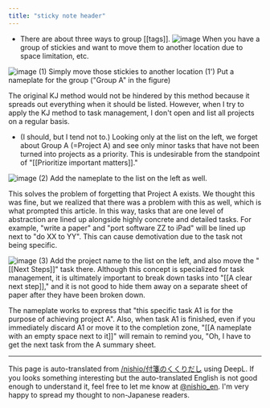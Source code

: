 ```yaml
---
title: "sticky note header"
---
```


- There are about three ways to group [[tags]].
![image](https://gyazo.com/99191dc84f6d4bf67423b49e6597e6d2/thumb/1000)
When you have a group of stickies and want to move them to another location due to space limitation, etc.

![image](https://gyazo.com/3b4e5152537e4e1e93b85744b7aadf09/thumb/1000)
(1) Simply move those stickies to another location
(1') Put a nameplate for the group ("Group A" in the figure)

The original KJ method would not be hindered by this method because it spreads out everything when it should be listed.
However, when I try to apply the KJ method to task management, I don't open and list all projects on a regular basis.
- (I should, but I tend not to.)
Looking only at the list on the left, we forget about Group A (=Project A) and see only minor tasks that have not been turned into projects as a priority.
This is undesirable from the standpoint of "[[Prioritize important matters]]."

![image](https://gyazo.com/3a6f9c45d6cd38f9f72d3df57f143c22/thumb/1000)
(2) Add the nameplate to the list on the left as well.

This solves the problem of forgetting that Project A exists. We thought this was fine, but we realized that there was a problem with this as well, which is what prompted this article.
In this way, tasks that are one level of abstraction are lined up alongside highly concrete and detailed tasks. For example, "write a paper" and "port software ZZ to iPad" will be lined up next to "do XX to YY".
This can cause demotivation due to the task not being specific.

![image](https://gyazo.com/6a84baa6c3e44be64640c190a016b29e/thumb/1000)
(3) Add the project name to the list on the left, and also move the "[[Next Steps]]" task there.
Although this concept is specialized for task management, it is ultimately important to break down tasks into "[[A clear next step]]," and it is not good to hide them away on a separate sheet of paper after they have been broken down.

The nameplate works to express that "this specific task A1 is for the purpose of achieving project A".
Also, when task A1 is finished, even if you immediately discard A1 or move it to the completion zone, "[[A nameplate with an empty space next to it]]" will remain to remind you, "Oh, I have to get the next task from the A summary sheet.


---
This page is auto-translated from [/nishio/付箋のくくりだし](https://scrapbox.io/nishio/付箋のくくりだし) using DeepL. If you looks something interesting but the auto-translated English is not good enough to understand it, feel free to let me know at [@nishio_en](https://twitter.com/nishio_en). I'm very happy to spread my thought to non-Japanese readers.